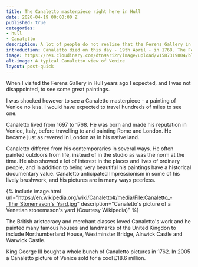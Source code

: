 ```yaml
---
title: The Canaletto masterpiece right here in Hull
date: 2020-04-19 00:00:00 Z
published: true
categories:
- hull
- Canaletto
description: A lot of people do not realise that the Ferens Gallery in Hull has a fabulous masterpiece by the Italian master Canaletto
introduction: Canaletto died on this day - 19th April - in 1768. The Ferens Gallery has one of his masterpieces.
image: https://res.cloudinary.com/dtn9ari2r/image/upload/v1587319804/blog/EVzyYCQU8AoFLsz.jpg
alt-image: A typical Canaletto view of Venice
layout: post-quick
---
```

When I visited the Ferens Gallery in Hull years ago I expected, and I was not disappointed, to see some great paintings. 

I was shocked however to see a Canaletto masterpiece - a painting of Venice no less. I would have expected to travel hundreds of miles to see one.

Canaletto lived from 1697 to 1768. He was born and made his reputation in Venice, Italy, before travelling to and painting Rome and London. He became just as revered in London as in his native land. 

Canaletto differed from his contemporaries in several ways. He often painted outdoors from life, instead of in the studio as was the norm at the time. He also showed a lot of interest in the places and lives of ordinary people, and in addition to being very beautiful his paintings have a historical documentary value. Canaletto anticipated Impressionism in some of his lively brushwork, and his pictures are in many ways peerless.

{% include image.html url="https://en.wikipedia.org/wiki/Canaletto#/media/File:Canaletto_-_The_Stonemason's_Yard.jpg" description="Canaletto's picture of a Venetian stonemason's yard (Courtesy Wikipedia)" %}

The British aristocracy and merchant classes loved Canaletto's work and he painted many famous houses and landmarks of the United Kingdon to include Northumberland House, Westminster Bridge, Alnwick Castle and Warwick Castle.

King George III bought a whole bunch of Canaletto pictures in 1762. In 2005 a Canaletto picture of Venice sold for a cool £18.6 million.
